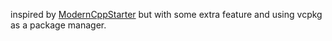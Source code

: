 inspired by [ModernCppStarter](https://github.com/TheLartians/ModernCppStarter) but with some extra feature and using vcpkg as a package manager.
